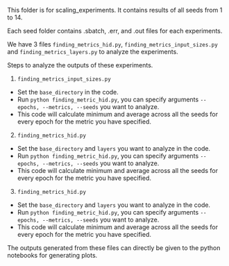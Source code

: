 This folder is for scaling_experiments.
It contains results of all seeds from 1 to 14.

Each seed folder contains .sbatch, .err, and .out files for each experiments.

We have 3 files `finding_metrics_hid.py`, `finding_metrics_input_sizes.py` and `finding_metrics_layers.py` to analyze the experiments.

Steps to analyze the outputs of these experiments.

1) `finding_metrics_input_sizes.py`
- Set the `base_directory` in  the code.
- Run `python finding_metric_hid.py`, you can specify arguments `--epochs, --metrics, --seeds` you want to analyze.
- This code will calculate minimum and average across all the seeds for every epoch for the metric you have specified.

2) `finding_metrics_hid.py`
- Set the `base_directory` and `layers` you want to analyze in the code.
- Run `python finding_metric_hid.py`, you can specify arguments `--epochs, --metrics, --seeds` you want to analyze.
- This code will calculate minimum and average across all the seeds for every epoch for the metric you have specified.

3) `finding_metrics_hid.py`
- Set the `base_directory` and `layers` you want to analyze in the code.
- Run `python finding_metric_hid.py`, you can specify arguments `--epochs, --metrics, --seeds` you want to analyze.
- This code will calculate minimum and average across all the seeds for every epoch for the metric you have specified.


The outputs generated from these files can directly be given to the python notebooks for generating plots.